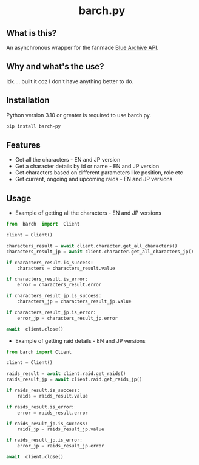 <div align="center">
    <h1>barch.py</h1>
</div>

## What is this?

An asynchronous wrapper for the fanmade [Blue Archive API](https://github.com/torikushiii/BlueArchiveAPI).

## Why and what's the use?

Idk.... built it coz I don't have anything better to do.

## Installation

Python version 3.10 or greater is required to use barch.py.

```sh
pip install barch-py
```

## Features

- Get all the characters - EN and JP version
- Get a character details by id or name - EN and JP version
- Get characters based on different parameters like position, role etc
- Get current, ongoing and upcoming raids - EN and JP versions

## Usage

- Example of getting all the characters - EN and JP versions

```Python
from  barch  import  Client

client = Client()

characters_result = await client.character.get_all_characters()
characters_result_jp = await client.character.get_all_characters_jp()

if characters_result.is_success:
    characters = characters_result.value

if characters_result.is_error:
    error = characters_result.error

if characters_result_jp.is_success:
    characters_jp = characters_result_jp.value

if characters_result_jp.is_error:
    error_jp = characters_result_jp.error

await  client.close()
```

- Example of getting raid details - EN and JP versions

```python
from barch import Client

client = Client()

raids_result = await client.raid.get_raids()
raids_result_jp = await client.raid.get_raids_jp()

if raids_result.is_success:
    raids = raids_result.value

if raids_result.is_error:
    error = raids_result.error

if raids_result_jp.is_success:
    raids_jp = raids_result_jp.value

if raids_result_jp.is_error:
    error_jp = raids_result_jp.error

await  client.close()
```
